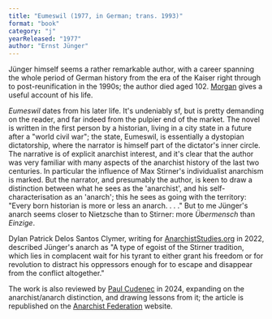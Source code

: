 ```yaml
---
title: "Eumeswil (1977, in German; trans. 1993)"
format: "book"
category: "j"
yearReleased: "1977"
author: "Ernst Jünger"
---
```


Jünger himself seems a rather remarkable author, with a career spanning the whole period of German history from the era of the Kaiser right through to post-reunification in the 1990s; the author died aged 102. <a href="https://www.counter-currents.com/2020/03/the-man-of-the-twentieth-century-4/?__cf_chl_jschl_tk__=b65fceba9cb91184083d8e66fa759bff89c2edfd-1589818298-0-AXm50SRXNCBN4cvRyktO0xDvB1h16SzX2LP5ymT3Ggyb3gTlNPiiUXR_Fo645OdhwYem_S4HwatEG-T1VFuXR0KV26yqSnehjyDVkEm9K">Morgan</a> gives a useful account of his life. 

<em>Eumeswil</em> dates from his later life. It's undeniably sf, but is pretty demanding on the reader, and far indeed from the pulpier end of the market. The novel is written in the first person by a historian, living in a city state in a future after a "world civil war"; the state, Eumeswil, is essentially a dystopian dictatorship, where the narrator is himself part of the dictator's inner circle. The narrative is of explicit anarchist interest, and it's clear that the author was very familiar with many aspects of the anarchist history of the last two centuries. In particular the influence of Max Stirner's individualist anarchism is marked. But the narrator, and presumably the author, is keen to draw a distinction between what he sees as the 'anarchist', and his self-characterisation as an 'anarch'; this he sees as going with the territory: "Every born historian is more or less an anarch. . . ." But to me Jünger's anarch seems closer to Nietzsche than to Stirner: more <em>Übermensch</em> than <em>Einzige</em>.

Dylan Patrick Delos Santos Clymer, writing for <a href="https://anarchiststudies.org/organizing-disruption-by-dylan-clymer/">AnarchistStudies.org</a> in 2022, described Jünger's anarch as "A type of egoist of the Stirner tradition, which lies in complacent wait for his tyrant to either grant his freedom or for revolution to distract his oppressors enough for to escape and disappear from the conflict altogether."

The work is also reviewed by <a href="https://winteroak.org.uk/2024/11/29/primeval-freedom-the-anarch-and-the-anarchist/">Paul Cudenec</a> in 2024, expanding on the anarchist/anarch distinction, and 
drawing lessons from it; the article is republished on the <a href="https://www.anarchistfederation.net/primeval-freedom-the-anarch-and-the-anarchist/">Anarchist Federation</a> website.

